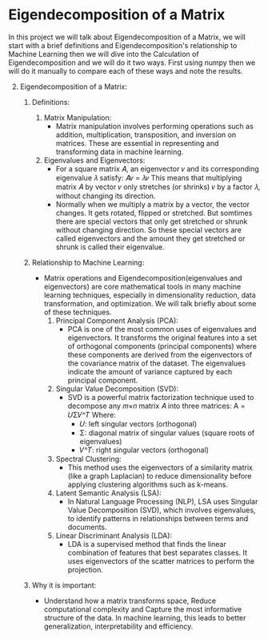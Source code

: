 # Eigendecomposition of a Matrix
In this project we will talk about Eigendecomposition of a Matrix, we will start with a brief definitions and Eigendecomposition's relationship to Machine Learning then we will dive into the Calculation of Eigendecomposition and we will do it two ways. First using numpy then we will do it manually to compare each of these ways and note the results.

2) Eigendecomposition of a Matrix:

   1. Definitions:
      1. Matrix Manipulation:
         - Matrix manipulation involves performing operations such as addition, multiplication, transposition, and inversion on matrices. These are essential in 
           representing and transforming data in machine learning.
      2. Eigenvalues and Eigenvectors:
         - For a square matrix 𝐴, an eigenvector 𝑣 and its corresponding eigenvalue 𝜆 satisfy:
                                             𝐴𝑣 = 𝜆𝑣
           This means that multiplying matrix 𝐴 by vector 𝑣 only stretches (or shrinks) 𝑣 by a factor 𝜆, without changing its direction.
         - Normally when we multiply a matrix by a vector, the vector changes. It gets rotated, flipped or stretched. But somtimes there are special vectors that 
           only get stretched or shrunk without changing direction. So these special vectors are called eigenvectors and the amount they get stretched or shrunk is 
           called their eigenvalue.
   2. Relationship to Machine Learning:
      - Matrix operations and Eigendecomposition(eigenvalues and eigenvectors) are core mathematical tools in many machine learning techniques, especially in 
        dimensionality reduction, data transformation, and optimization. We will talk briefly about some of these techniques.
          1. Principal Component Analysis (PCA):
             - PCA is one of the most common uses of eigenvalues and eigenvectors. It transforms the original features into a set of orthogonal components 
               (principal components) where these components are derived from the eigenvectors of the covariance matrix of the dataset. The eigenvalues indicate 
               the amount of variance captured by each principal component.
          2. Singular Value Decomposition (SVD):
             - SVD is a powerful matrix factorization technique used to decompose any 𝑚×𝑛 matrix 𝐴 into three matrices:
                                              A = 𝑈Σ𝑉^𝑇
               Where:
               - 𝑈: left singular vectors (orthogonal)
               - Σ: diagonal matrix of singular values (square roots of eigenvalues)
               - 𝑉^𝑇: right singular vectors (orthogonal)
          3. Spectral Clustering:
             - This method uses the eigenvectors of a similarity matrix (like a graph Laplacian) to reduce dimensionality before applying clustering algorithms 
               such as k-means.
          4. Latent Semantic Analysis (LSA):
             - In Natural Language Processing (NLP), LSA uses Singular Value Decomposition (SVD), which involves eigenvalues, to identify patterns in relationships 
               between terms and documents.
          5. Linear Discriminant Analysis (LDA):
             - LDA is a supervised method that finds the linear combination of features that best separates classes. It uses eigenvectors of the scatter matrices 
               to perform the projection.
      
   3. Why it is important:
      - Understand how a matrix transforms space, Reduce computational complexity and Capture the most informative structure of the data. In machine learning, this 
        leads to better generalization, interpretability and efficiency.
